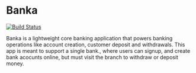 # Banka
[![Build Status](https://travis-ci.org/okabamac/Banka.svg?branch=development)](https://travis-ci.org/okabamac/Banka)

Banka is a lightweight core banking application that powers banking operations like account creation, customer deposit and withdrawals. This app is meant to support a single bank., where users can signup,  and create bank acocunts online, but must visit the branch to withdraw or deposit money.
